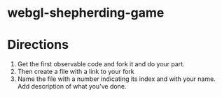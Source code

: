 # webgl-shepherding-game
# Directions
1. Get the first observable code and fork it and do your part.
2. Then create a file with a link to your fork
3. Name the file with a number indicating its index and with your name. Add description of what you've done.
